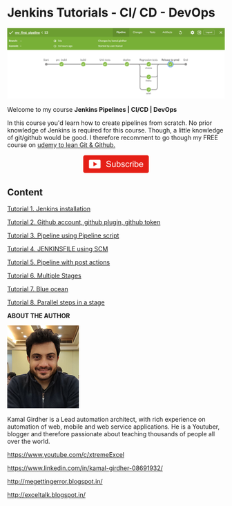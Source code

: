 # Jenkins Tutorials - CI/ CD - DevOps

![CI_CD_Journey](/images/journey.png)

Welcome to my course **Jenkins Pipelines | CI/CD | DevOps**

In this course you'd learn how to create pipelines from scratch. No prior knowledge of Jenkins is required for this course. Though, a little knowledge of git/github would be good. I therefore recomment to go though my FREE course on [udemy to lean Git & Github.](https://www.udemy.com/course/gitandgithub/?referralCode=2799194A0FCC520AB4C3)


<p align="center">
<a href="https://www.youtube.com/c/xtremeexcel?sub_confirmation=1"><img src="/images/subscribe.gif" width="30%" height="30%"></a>
</p>


## Content

[Tutorial 1. Jenkins installation](/Tutorial1/README.md)

[Tutorial 2. Github account, github plugin, github token](/Tutorial2/README.md)

[Tutorial 3. Pipeline using Pipeline script](/Tutorial3/README.md)

[Tutorial 4. JENKINSFILE using SCM](/Tutorial4/README.md)

[Tutorial 5. Pipeline with post actions](/Tutorial5/README.md)

[Tutorial 6. Multiple Stages](/Tutorial6/README.md)

[Tutorial 7. Blue ocean](/Tutorial7/README.md)

[Tutorial 8. Parallel steps in a stage](/Tutorial8/README.md)


**ABOUT THE AUTHOR**

![Kamal](images/kamal.png)

Kamal Girdher is a Lead automation architect, with rich experience on automation of web, mobile and web service applications. He is a Youtuber, blogger and therefore passionate about teaching thousands of people all over the world.

https://www.youtube.com/c/xtremeExcel

https://www.linkedin.com/in/kamal-girdher-08691932/

http://megettingerror.blogspot.in/

http://exceltalk.blogspot.in/
